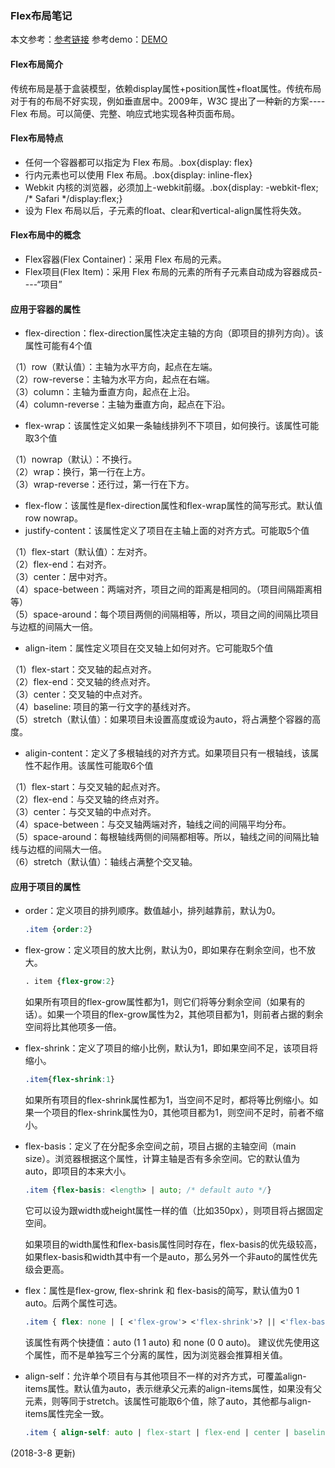 ﻿### Flex布局笔记
本文参考：[参考链接](http://www.ruanyifeng.com/blog/2015/07/flex-grammar.html) 
参考demo：[DEMO](http://static.vgee.cn/static/index.html)
#### Flex布局简介
传统布局是基于盒装模型，依赖display属性+position属性+float属性。传统布局对于有的布局不好实现，例如垂直居中。2009年，W3C 提出了一种新的方案----Flex 布局。可以简便、完整、响应式地实现各种页面布局。  

#### Flex布局特点
- 任何一个容器都可以指定为 Flex 布局。.box{display: flex}
- 行内元素也可以使用 Flex 布局。.box{display: inline-flex}
- Webkit 内核的浏览器，必须加上-webkit前缀。.box{display: -webkit-flex; /* Safari */display:flex;}
- 设为 Flex 布局以后，子元素的float、clear和vertical-align属性将失效。

#### Flex布局中的概念
- Flex容器(Flex Container)：采用 Flex 布局的元素。
- Flex项目(Flex Item)：采用 Flex 布局的元素的所有子元素自动成为容器成员----“项目”

#### 应用于容器的属性
- flex-direction：flex-direction属性决定主轴的方向（即项目的排列方向）。该属性可能有4个值<br>

（1）row（默认值）：主轴为水平方向，起点在左端。<br>
（2）row-reverse：主轴为水平方向，起点在右端。<br>
（3）column：主轴为垂直方向，起点在上沿。<br>
（4）column-reverse：主轴为垂直方向，起点在下沿。<br>

- flex-wrap：该属性定义如果一条轴线排列不下项目，如何换行。该属性可能取3个值<br>

（1）nowrap（默认）：不换行。<br>
（2）wrap：换行，第一行在上方。<br>
（3）wrap-reverse：还行过，第一行在下方。<br>

- flex-flow：该属性是flex-direction属性和flex-wrap属性的简写形式。默认值 row nowrap。<br>
- justify-content：该属性定义了项目在主轴上面的对齐方式。可能取5个值<br>

（1）flex-start（默认值）：左对齐。<br>
（2）flex-end：右对齐。<br>
（3）center：居中对齐。<br>
（4）space-between：两端对齐，项目之间的距离是相同的。（项目间隔距离相等）<br>
（5）space-around：每个项目两侧的间隔相等，所以，项目之间的间隔比项目与边框的间隔大一倍。<br>

- align-item：属性定义项目在交叉轴上如何对齐。它可能取5个值<br>

（1）flex-start：交叉轴的起点对齐。<br>
（2）flex-end：交叉轴的终点对齐。<br>
（3）center：交叉轴的中点对齐。<br>
（4）baseline: 项目的第一行文字的基线对齐。<br>
（5）stretch（默认值）：如果项目未设置高度或设为auto，将占满整个容器的高度。<br>

- aligin-content：定义了多根轴线的对齐方式。如果项目只有一根轴线，该属性不起作用。该属性可能取6个值<br>

（1）flex-start：与交叉轴的起点对齐。<br>
（2）flex-end：与交叉轴的终点对齐。<br>
（3）center：与交叉轴的中点对齐。<br>
（4）space-between：与交叉轴两端对齐，轴线之间的间隔平均分布。<br>
（5）space-around：每根轴线两侧的间隔都相等。所以，轴线之间的间隔比轴线与边框的间隔大一倍。<br>
（6）stretch（默认值）：轴线占满整个交叉轴。<br>

#### 应用于项目的属性

- order：定义项目的排列顺序。数值越小，排列越靠前，默认为0。

  ```css
  .item {order:2}
  ```

- flex-grow：定义项目的放大比例，默认为0，即如果存在剩余空间，也不放大。

  ```css
  . item {flex-grow:2}
  ```

  如果所有项目的flex-grow属性都为1，则它们将等分剩余空间（如果有的话）。如果一个项目的flex-grow属性为2，其他项目都为1，则前者占据的剩余空间将比其他项多一倍。

- flex-shrink：定义了项目的缩小比例，默认为1，即如果空间不足，该项目将缩小。

  ```css
  .item{flex-shrink:1}
  ```

  如果所有项目的flex-shrink属性都为1，当空间不足时，都将等比例缩小。如果一个项目的flex-shrink属性为0，其他项目都为1，则空间不足时，前者不缩小。

- flex-basis：定义了在分配多余空间之前，项目占据的主轴空间（main size）。浏览器根据这个属性，计算主轴是否有多余空间。它的默认值为auto，即项目的本来大小。

  ```css
  .item {flex-basis: <length> | auto; /* default auto */}
  ```

  它可以设为跟width或height属性一样的值（比如350px），则项目将占据固定空间。

  如果项目的width属性和flex-basis属性同时存在，flex-basis的优先级较高，如果flex-basis和width其中有一个是auto，那么另外一个非auto的属性优先级会更高。

- flex：属性是flex-grow, flex-shrink 和 flex-basis的简写，默认值为0 1 auto。后两个属性可选。

  ```css
  .item { flex: none | [ <'flex-grow'> <'flex-shrink'>? || <'flex-basis'> ]}
  ```

  该属性有两个快捷值：auto (1 1 auto) 和 none (0 0 auto)。
  建议优先使用这个属性，而不是单独写三个分离的属性，因为浏览器会推算相关值。 

- align-self：允许单个项目有与其他项目不一样的对齐方式，可覆盖align-items属性。默认值为auto，表示继承父元素的align-items属性，如果没有父元素，则等同于stretch。该属性可能取6个值，除了auto，其他都与align-items属性完全一致。

  ```css
  .item { align-self: auto | flex-start | flex-end | center | baseline | stretch;}
  ```

(2018-3-8 更新)

